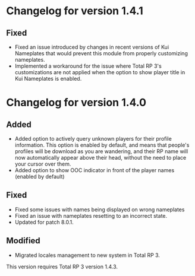 # Changelog for version 1.4.1

## Fixed

- Fixed an issue introduced by changes in recent versions of Kui Nameplates that would prevent this module from properly customizing nameplates.
- Implemented a workaround for the issue where Total RP 3's customizations are not applied when the option to show player title in Kui Nameplates is enabled.

# Changelog for version 1.4.0

## Added

- Added option to actively query unknown players for their profile information. This option  is enabled by default, and means that people's profiles will be download as you are wandering, and their RP name will now automatically appear above their head, without the need to place your cursor over them.
- Added option to show OOC indicator in front of the player names (enabled by default)


## Fixed

- Fixed some issues with names being displayed on wrong nameplates
- Fixed an issue with nameplates resetting to an incorrect state.
- Updated for patch 8.0.1.

## Modified

- Migrated locales management to new system in Total RP 3.

This version requires Total RP 3 version 1.4.3.